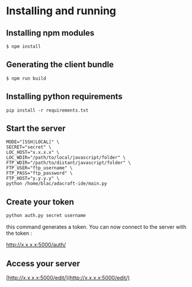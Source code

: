 # Installing and running

## Installing npm modules

```
$ npm install
```

## Generating the client bundle

```
$ npm run build
```

## Installing python requirements

```
pip install -r requirements.txt
```

## Start the server

```
MODE="[SSH|LOCAL]" \
SECRET="secret" \
LOC_HOST="x.x.x.x" \
LOC_WDIR="/path/to/local/javascript/folder" \
FTP_WDIR="/path/to/distant/javascript/folder" \
FTP_USER="ftp_username" \
FTP_PASS="ftp_password" \
FTP_HOST="y.y.y.y" \
python /home/blac/adacraft-ide/main.py
```

## Create your token

```python
python auth.py secret username
```

this command generates a token. You can now connect to the server with the token :

[http://x.x.x.x:5000/auth/<token>](http://x.x.x.x:5000/auth/<token>)
    
## Access your server

[http://x.x.x.x:5000/edit/](http://x.x.x.x:5000/edit/)
